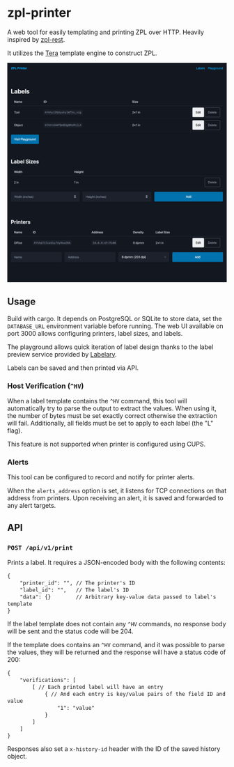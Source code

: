 # zpl-printer

A web tool for easily templating and printing ZPL over HTTP. Heavily inspired by
[zpl-rest](https://github.com/mrothenbuecher/zpl-rest/tree/master).

It utilizes the [Tera](https://keats.github.io/tera/docs/#templates) template
engine to construct ZPL.

![](docs/main-ui.png)

## Usage

Build with cargo. It depends on PostgreSQL or SQLite to store data, set the
`DATABASE_URL` environment variable before running. The web UI available on port
3000 allows configuring printers, label sizes, and labels.

The playground allows quick iteration of label design thanks to the label
preview service provided by [Labelary](http://labelary.com).

Labels can be saved and then printed via API.

### Host Verification (`^HV`)

When a label template contains the `^HV` command, this tool will automatically
try to parse the output to extract the values. When using it, the number of
bytes must be set exactly correct otherwise the extraction will fail.
Additionally, all fields must be set to apply to each label (the "L" flag).

This feature is not supported when printer is configured using CUPS.

### Alerts

This tool can be configured to record and notify for printer alerts.

When the `alerts_address` option is set, it listens for TCP connections on that
address from printers. Upon receiving an alert, it is saved and forwarded to any
alert targets.

## API

### `POST /api/v1/print`

Prints a label. It requires a JSON-encoded body with the following contents:

```jsonc
{
    "printer_id": "", // The printer's ID
    "label_id": "",   // The label's ID
    "data": {}        // Arbitrary key-value data passed to label's template
}
```

If the label template does not contain any `^HV` commands, no response body will
be sent and the status code will be 204.

If the template does contains an `^HV` command, and it was possible to parse the
values, they will be returned and the response will have a status code of 200:

```jsonc
{
    "verifications": [
        [ // Each printed label will have an entry
            { // And each entry is key/value pairs of the field ID and value
                "1": "value"
            }
        ]
    ]
}
```

Responses also set a `x-history-id` header with the ID of the saved history
object.
